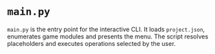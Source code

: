 # `main.py`

`main.py` is the entry point for the interactive CLI. It loads `project.json`, enumerates game modules and presents the menu. The script resolves placeholders and executes operations selected by the user.
